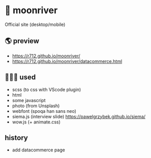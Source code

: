 # 💙 moonriver

Official site (desktop/mobile)

## 🌎 preview
- https://r712.github.io/moonriver/
- https://r712.github.io/moonriver/datacommerce.html

## 👩🏻‍💻 used
- scss (to css with VScode plugin)
- html
- some javascript
- photo (from Unsplash)
- webfont (spoqa han sans neo)
- siema.js (interview slide) https://pawelgrzybek.github.io/siema/
- wow.js (+ animate.css)

## history
- add datacommerce page